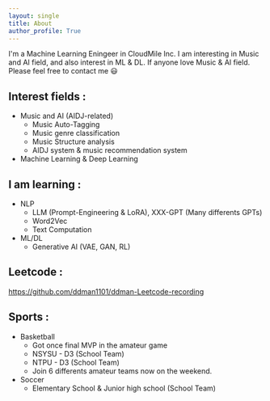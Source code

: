 ```yaml
---
layout: single
title: About
author_profile: True
---
```


I'm a Machine Learning Eningeer in CloudMile Inc. I am interesting in Music and AI field, and also interest in ML & DL. If anyone love Music & AI field. Please feel free to contact me 😃

## Interest fields :
* Music and AI (AIDJ-related)
  * Music Auto-Tagging
  * Music genre classification
  * Music Structure analysis
  * AIDJ system & music recommendation system 
* Machine Learning & Deep Learning

## I am learning :
* NLP
  * LLM (Prompt-Engineering & LoRA), XXX-GPT (Many differents GPTs)
  * Word2Vec
  * Text Computation
* ML/DL
  * Generative AI (VAE, GAN, RL)

## Leetcode :
https://github.com/ddman1101/ddman-Leetcode-recording

## Sports :
* Basketball 
  * Got once final MVP in the amateur game
  * NSYSU - D3 (School Team)
  * NTPU - D3 (School Team)
  * Join 6 differents amateur teams now on the weekend.
* Soccer
  * Elementary School & Junior high school (School Team)
